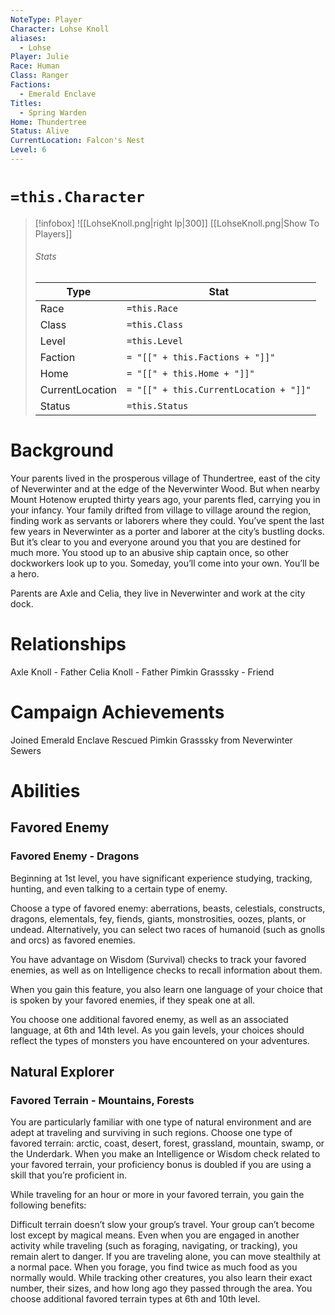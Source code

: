 ```yaml
---
NoteType: Player
Character: Lohse Knoll
aliases:
  - Lohse
Player: Julie
Race: Human
Class: Ranger
Factions:
  - Emerald Enclave
Titles:
  - Spring Warden
Home: Thundertree
Status: Alive
CurrentLocation: Falcon's Nest
Level: 6
---
```


#  `=this.Character`
> [!infobox]
> ![[LohseKnoll.png|right lp|300]]
>  [[LohseKnoll.png|Show To Players]]
> ###### Stats
> | Type | Stat |
>  | ---- | ---- |
> | Race | `=this.Race` |
> | Class | `=this.Class` |
> | Level | `=this.Level` |
> | Faction | `= "[[" + this.Factions + "]]"`|
> |Home| `= "[[" + this.Home + "]]"`|
> |CurrentLocation| `= "[[" + this.CurrentLocation + "]]"`
> |Status|`=this.Status`

# Background
Your parents lived in the prosperous village of Thundertree, east of the city of Neverwinter and at the edge of the Neverwinter Wood. But when nearby Mount Hotenow erupted thirty years ago, your parents fled, carrying you in your infancy. Your family drifted from village to village around the region, finding work as servants or laborers where they could. You’ve spent the last few years in Neverwinter as a porter and laborer at the city’s bustling docks. But it’s clear to you and everyone around you that you are destined for much more. You stood up to an abusive ship captain once, so other dockworkers look up to you. Someday, you’ll come into your own. You’ll be a hero.

Parents are Axle and Celia, they live in Neverwinter and work at the city dock.
# Relationships
Axle Knoll - Father
Celia Knoll - Father
Pimkin Grasssky - Friend
# Campaign Achievements
Joined Emerald Enclave
Rescued Pimkin Grasssky from Neverwinter Sewers
# Abilities
## Favored Enemy
### Favored Enemy - Dragons
Beginning at 1st level, you have significant experience studying, tracking, hunting, and even talking to a certain type of enemy.

Choose a type of favored enemy: aberrations, beasts, celestials, constructs, dragons, elementals, fey, fiends, giants, monstrosities, oozes, plants, or undead. Alternatively, you can select two races of humanoid (such as gnolls and orcs) as favored enemies.

You have advantage on Wisdom (Survival) checks to track your favored enemies, as well as on Intelligence checks to recall information about them.

When you gain this feature, you also learn one language of your choice that is spoken by your favored enemies, if they speak one at all.

You choose one additional favored enemy, as well as an associated language, at 6th and 14th level. As you gain levels, your choices should reflect the types of monsters you have encountered on your adventures.

## Natural Explorer
### Favored Terrain - Mountains, Forests
You are particularly familiar with one type of natural environment and are adept at traveling and surviving in such regions. Choose one type of favored terrain: arctic, coast, desert, forest, grassland, mountain, swamp, or the Underdark. When you make an Intelligence or Wisdom check related to your favored terrain, your proficiency bonus is doubled if you are using a skill that you’re proficient in.

While traveling for an hour or more in your favored terrain, you gain the following benefits:

Difficult terrain doesn’t slow your group’s travel.
Your group can’t become lost except by magical means.
Even when you are engaged in another activity while traveling (such as foraging, navigating, or tracking), you remain alert to danger.
If you are traveling alone, you can move stealthily at a normal pace.
When you forage, you find twice as much food as you normally would.
While tracking other creatures, you also learn their exact number, their sizes, and how long ago they passed through the area.
You choose additional favored terrain types at 6th and 10th level.



